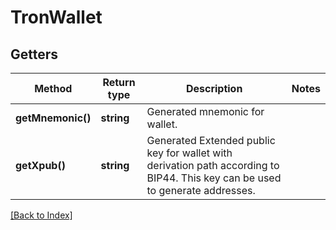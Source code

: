 # TronWallet

## Getters

Method | Return type | Description | Notes
------------ | ------------- | ------------- | -------------
**getMnemonic()** | **string** | Generated mnemonic for wallet. |
**getXpub()** | **string** | Generated Extended public key for wallet with derivation path according to BIP44. This key can be used to generate addresses. |

[[Back to Index]](../index.md)
